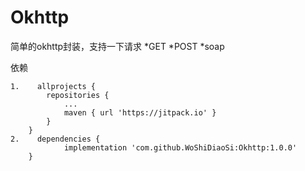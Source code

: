 Okhttp
===

简单的okhttp封装，支持一下请求
*GET
*POST
*soap


依赖
```
1.    allprojects {
		repositories {
			...
			maven { url 'https://jitpack.io' }
		}
	}
2.    dependencies {
	        implementation 'com.github.WoShiDiaoSi:Okhttp:1.0.0'
	}

```	
	
